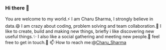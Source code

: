 ### Hi there 👋
You are welcome to my world.⚡
I am Charu Sharma, I strongly believe in data.😄
I am crazy about coding, problem solving and team collaboration.👯
I like to create, build and making new things, briefly i like discovering new useful things.✨
I also like a social gathering and meeting new people.👯
feel free to get in touch.💬
📫 How to reach me:@<a href="https://www.linkedin.com/in/charu-sharma-5b7958195/">Charu_Sharma</a>

<!--
**CharuSharma13/CharuSharma13** is a ✨ _special_ ✨ repository because its `README.md` (this file) appears on your GitHub profile.

Here are some ideas to get you started:

- 🔭 I’m currently working on ...
- 🌱 I’m currently learning ...
- 👯 I’m looking to collaborate on ...
- 🤔 I’m looking for help with ...
- 💬 Ask me about ...
- 📫 How to reach me: ...
- 😄 Pronouns: ...
- ⚡ Fun fact: ...
-->
